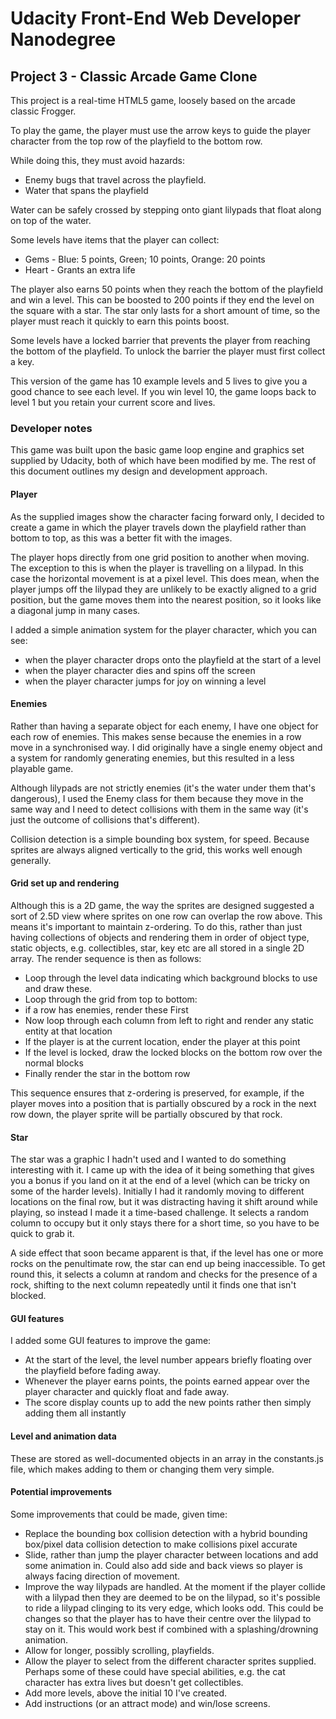 # Udacity Front-End Web Developer Nanodegree
## Project 3 - Classic Arcade Game Clone
This project is a real-time HTML5 game, loosely based on the arcade classic Frogger.

To play the game, the player must use the arrow keys to guide the player character from the top row of the playfield to the bottom row.

While doing this, they must avoid hazards:

- Enemy bugs that travel across the playfield.
- Water that spans the playfield

Water can be safely crossed by stepping onto giant lilypads that float along on top of the water.

Some levels have items that the player can collect:

- Gems - Blue: 5 points, Green; 10 points, Orange: 20 points
- Heart - Grants an extra life

The player also earns 50 points when they reach the bottom of the playfield and win a level. This can be boosted to 200 points if they end the level on the square with a star. The star only lasts for a short amount of time, so the player must reach it quickly to earn this points boost.

Some levels have a locked barrier that prevents the player from reaching the bottom of the playfield. To unlock the barrier the player must first collect a key.

This version of the game has 10 example levels and 5 lives to give you a good chance to see each level. If you win level 10, the game loops back to level 1 but you retain your current score and lives.

### Developer notes
This game was built upon the basic game loop engine and graphics set supplied by Udacity, both of which have been modified by me. The rest of this document outlines my design and development approach.

#### Player
As the supplied images show the character facing forward only, I decided to create a game in which the player travels down the playfield rather than bottom to top, as this was a better fit with the images.

The player hops directly from one grid position to another when moving.
The exception to this is when the player is travelling on a lilypad. In this case the horizontal movement is at a pixel level. This does mean, when the player jumps off the lilypad they are unlikely to be exactly aligned to a grid position, but the game moves them into the nearest position, so it looks like a diagonal jump in many cases.

I added a simple animation system for the player character, which you can see:
- when the player character drops onto the playfield at the start of a level
- when the player character dies and spins off the screen
- when the player character jumps for joy on winning a level

#### Enemies
Rather than having a separate object for each enemy, I have one object for each row of enemies. This makes sense because the enemies in a row move in a synchronised way. I did originally have a single enemy object and a system for randomly generating enemies, but this resulted in a less playable game.

Although lilypads are not strictly enemies (it's the water under them that's dangerous), I used the Enemy class for them because they move in the same way and I need to detect collisions with them in the same way (it's just the outcome of collisions that's different).

Collision detection is a simple bounding box system, for speed. Because sprites are always aligned vertically to the grid, this works well enough generally.

#### Grid set up and rendering
Although this is a 2D game, the way the sprites are designed suggested a sort of 2.5D view where sprites on one row can overlap the row above. This means it's important to maintain z-ordering. To do this, rather than just having collections of objects and rendering them in order of object type, static objects, e.g. collectibles, star, key etc are all stored in a single 2D array. The render sequence is then as follows:

- Loop through the level data indicating which background blocks to use and draw these.
- Loop through the grid from top to bottom:
 - if a row has enemies, render these First
 - Now loop through each column from left to right and render any static entity at that location
 - If the player is at the current location, ender the player at this point
- If the level is locked, draw the locked blocks on the bottom row over the normal blocks
- Finally render the star in the bottom row

This sequence ensures that z-ordering is preserved, for example, if the player moves into a position that is partially obscured by a rock in the next row down, the player sprite will be partially obscured by that rock.

#### Star
The star was a graphic I hadn't used and I wanted to do something interesting with it. I came up with the idea of it being something that gives you a bonus if you land on it at the end of a level (which can be tricky on some of the harder levels). Initially I had it randomly moving to different locations on the final row, but it was distracting having it shift around while playing, so instead I made it a time-based challenge. It selects a random column to occupy but it only stays there for a short time, so you have to be quick to grab it.

A side effect that soon became apparent is that, if the level has one or more rocks on the penultimate row, the star can end up being inaccessible. To get round this, it selects a column at random and checks for the presence of a rock, shifting to the next column repeatedly until it finds one that isn't blocked.

#### GUI features
I added some GUI features to improve the game:
- At the start of the level, the level number appears briefly floating over the playfield before fading away.
- Whenever the player earns points, the points earned appear over the player character and quickly float and fade away.
- The score display counts up to add the new points rather then simply adding them all instantly

#### Level and animation data
These are stored as well-documented objects in an array in the constants.js file, which makes adding to them or changing them very simple.

#### Potential improvements
Some improvements that could be made, given time:
- Replace the bounding box collision detection with a hybrid bounding box/pixel data collision detection to make collisions pixel accurate
- Slide, rather than jump the player character between locations and add some animation in. Could also add side and back views so player is always facing direction of movement.
- Improve the way lilypads are handled. At the moment if the player collide with a lilypad then they are deemed to be on the lilypad, so it's possible to ride a lilypad clinging to its very edge, which looks odd. This could be changes so that the player has to have their centre over the lilypad to stay on it. This would work best if combined with a splashing/drowning animation.
- Allow for longer, possibly scrolling, playfields.
- Allow the player to select from the different character sprites supplied. Perhaps some of these could have special abilities, e.g. the cat character has extra lives but doesn't get collectibles.
- Add more levels, above the initial 10 I've created.
- Add instructions (or an attract mode) and win/lose screens.
